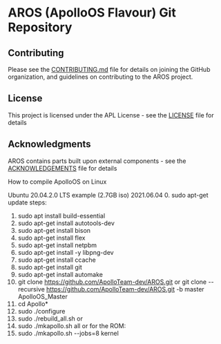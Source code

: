 # AROS (ApolloOS Flavour) Git Repository

## Contributing

Please see the [CONTRIBUTING.md](CONTRIBUTING.md) file for details on joining the GitHub organization, and guidelines on contributing to the AROS project.

## License

This project is licensed under the APL License - see the [LICENSE](LICENSE) file for details

## Acknowledgments

AROS contains parts built upon external components - see the [ACKNOWLEDGEMENTS](ACKNOWLEDGEMENTS) file for details

How to compile ApolloOS on Linux 

Ubuntu 20.04.2.0 LTS example
(2.7GB iso) 2021.06.04
0. sudo apt-get update
steps:
1. sudo apt install build-essential
2. sudo apt-get install autotools-dev
3. sudo apt-get install bison
4. sudo apt-get install flex
5. sudo apt-get install netpbm
6. sudo apt-get install -y libpng-dev
7. sudo apt-get install ccache
8. sudo apt-get install git
9. sudo apt-get install automake
10. git clone https://github.com/ApolloTeam-dev/AROS.git
or 
git clone --recursive https://github.com/ApolloTeam-dev/AROS.git -b master ApolloOS_Master
11. cd Apollo*
12. sudo ./configure
13. sudo ./rebuild_all.sh
or
13. sudo ./mkapollo.sh all
or
	for the ROM: 
13. sudo ./mkapollo.sh --jobs=8 kernel
